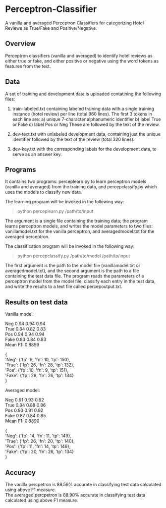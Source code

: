 # Perceptron-Classifier
A vanilla and averaged Perceptron Classifiers for categorizing Hotel Reviews as True/Fake and Positive/Negative.

## Overview
Perceptron classifiers (vanilla and averaged) to identify hotel reviews as either true or fake, and either positive or negative using the word tokens as features from the text. 

## Data
A set of training and development data is uploaded contatining the following files:

1) train-labeled.txt containing labeled training data with a single training instance (hotel review) per line (total 960 lines). The first 3 tokens in each line are:
a) unique 7-character alphanumeric identifier
b) label True or Fake
c) label Pos or Neg
These are followed by the text of the review.

2) dev-text.txt with unlabeled development data, containing just the unique identifier followed by the text of the review (total 320 lines).

3) dev-key.txt with the corresponding labels for the development data, to serve as an answer key.

## Programs
It contains two programs: perceplearn.py to learn perceptron models (vanilla and averaged) from the training data, and percepclassify.py which uses the models to classify new data.

The learning program will be invoked in the following way:

> python perceplearn.py /path/to/input

The argument is a single file containing the training data; the program learns perceptron models, and writes the model parameters to two files: vanillamodel.txt for the vanilla perceptron, and averagedmodel.txt for the averaged perceptron. 

The classification program will be invoked in the following way:

> python percepclassify.py /path/to/model /path/to/input

The first argument is the path to the model file (vanillamodel.txt or averagedmodel.txt), and the second argument is the path to a file containing the test data file. 
The program reads the parameters of a perceptron model from the model file, classify each entry in the test data, and write the results to a text file called percepoutput.txt.

## Results on test data

Vanilla model:<br>

Neg 0.94 0.94 0.94<br>
True 0.84 0.82 0.83<br>
Pos 0.94 0.94 0.94<br>
Fake 0.83 0.84 0.83<br>
Mean F1: 0.8859<br>

{<br>
'Neg': {'fp': 9, 'fn': 10, 'tp': 150}, <br>
'True': {'fp': 26, 'fn': 28, 'tp': 132}, <br>
'Pos': {'fp': 10, 'fn': 9, 'tp': 151}, <br>
'Fake': {'fp': 28, 'fn': 26, 'tp': 134}<br>
}<br>

Averaged model:

Neg 0.91 0.93 0.92<br>
True 0.84 0.88 0.86<br>
Pos 0.93 0.91 0.92<br>
Fake 0.87 0.84 0.85<br>
Mean F1: 0.8890<br>

{<br>
'Neg': {'fp': 14, 'fn': 11, 'tp': 149}, <br>
'True': {'fp': 26, 'fn': 20, 'tp': 140}, <br>
'Pos': {'fp': 11, 'fn': 14, 'tp': 146}, <br>
'Fake': {'fp': 20, 'fn': 26, 'tp': 134}<br>
}<br>

## Accuracy
The vanilla percpetron is 88.59% accurate in classifying test data calculated using above F1 measure.<br>
The averaged percpetron is 88.90% accurate in classifying test data calculated using above F1 measure.


